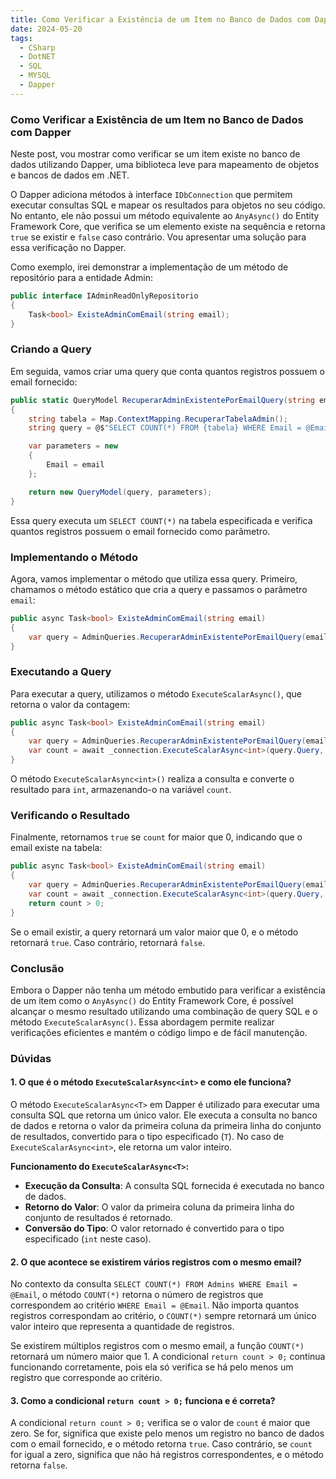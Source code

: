```yaml
---
title: Como Verificar a Existência de um Item no Banco de Dados com Dapper
date: 2024-05-20
tags:
  - CSharp
  - DotNET
  - SQL
  - MYSQL
  - Dapper
---
```

### Como Verificar a Existência de um Item no Banco de Dados com Dapper

Neste post, vou mostrar como verificar se um item existe no banco de dados utilizando Dapper, uma biblioteca leve para mapeamento de objetos e bancos de dados em .NET.

O Dapper adiciona métodos à interface `IDbConnection` que permitem executar consultas SQL e mapear os resultados para objetos no seu código. No entanto, ele não possui um método equivalente ao `AnyAsync()` do Entity Framework Core, que verifica se um elemento existe na sequência e retorna `true` se existir e `false` caso contrário. Vou apresentar uma solução para essa verificação no Dapper.

Como exemplo, irei demonstrar a implementação de um método de repositório para a entidade Admin:

```csharp
public interface IAdminReadOnlyRepositorio
{
    Task<bool> ExisteAdminComEmail(string email);
}
```

### Criando a Query

Em seguida, vamos criar uma query que conta quantos registros possuem o email fornecido:

```csharp
public static QueryModel RecuperarAdminExistentePorEmailQuery(string email)
{
    string tabela = Map.ContextMapping.RecuperarTabelaAdmin();
    string query = @$"SELECT COUNT(*) FROM {tabela} WHERE Email = @Email";

    var parameters = new
    {
        Email = email
    };

    return new QueryModel(query, parameters);
}
```

Essa query executa um `SELECT COUNT(*)` na tabela especificada e verifica quantos registros possuem o email fornecido como parâmetro.

### Implementando o Método

Agora, vamos implementar o método que utiliza essa query. Primeiro, chamamos o método estático que cria a query e passamos o parâmetro `email`:

```csharp
public async Task<bool> ExisteAdminComEmail(string email)
{
    var query = AdminQueries.RecuperarAdminExistentePorEmailQuery(email);
}
```

### Executando a Query

Para executar a query, utilizamos o método `ExecuteScalarAsync()`, que retorna o valor da contagem:

```csharp
public async Task<bool> ExisteAdminComEmail(string email)
{
    var query = AdminQueries.RecuperarAdminExistentePorEmailQuery(email);
    var count = await _connection.ExecuteScalarAsync<int>(query.Query, query.Parameters);
}
```

O método `ExecuteScalarAsync<int>()` realiza a consulta e converte o resultado para `int`, armazenando-o na variável `count`.

### Verificando o Resultado

Finalmente, retornamos `true` se `count` for maior que 0, indicando que o email existe na tabela:

```csharp
public async Task<bool> ExisteAdminComEmail(string email)
{
    var query = AdminQueries.RecuperarAdminExistentePorEmailQuery(email);
    var count = await _connection.ExecuteScalarAsync<int>(query.Query, query.Parameters);
    return count > 0;
}
```

Se o email existir, a query retornará um valor maior que 0, e o método retornará `true`. Caso contrário, retornará `false`.

### Conclusão

Embora o Dapper não tenha um método embutido para verificar a existência de um item como o `AnyAsync()` do Entity Framework Core, é possível alcançar o mesmo resultado utilizando uma combinação de query SQL e o método `ExecuteScalarAsync()`. Essa abordagem permite realizar verificações eficientes e mantém o código limpo e de fácil manutenção.


### Dúvidas

#### 1. **O que é o método `ExecuteScalarAsync<int>` e como ele funciona?**

O método `ExecuteScalarAsync<T>` em Dapper é utilizado para executar uma consulta SQL que retorna um único valor. Ele executa a consulta no banco de dados e retorna o valor da primeira coluna da primeira linha do conjunto de resultados, convertido para o tipo especificado (`T`). No caso de `ExecuteScalarAsync<int>`, ele retorna um valor inteiro.

**Funcionamento do `ExecuteScalarAsync<T>`:**
- **Execução da Consulta**: A consulta SQL fornecida é executada no banco de dados.
- **Retorno do Valor**: O valor da primeira coluna da primeira linha do conjunto de resultados é retornado.
- **Conversão do Tipo**: O valor retornado é convertido para o tipo especificado (`int` neste caso).

#### 2. **O que acontece se existirem vários registros com o mesmo email?**

No contexto da consulta `SELECT COUNT(*) FROM Admins WHERE Email = @Email`, o método `COUNT(*)` retorna o número de registros que correspondem ao critério `WHERE Email = @Email`. Não importa quantos registros correspondam ao critério, o `COUNT(*)` sempre retornará um único valor inteiro que representa a quantidade de registros.

Se existirem múltiplos registros com o mesmo email, a função `COUNT(*)` retornará um número maior que 1. A condicional `return count > 0;` continua funcionando corretamente, pois ela só verifica se há pelo menos um registro que corresponde ao critério.

#### 3. **Como a condicional `return count > 0;` funciona e é correta?**

A condicional `return count > 0;` verifica se o valor de `count` é maior que zero. Se for, significa que existe pelo menos um registro no banco de dados com o email fornecido, e o método retorna `true`. Caso contrário, se `count` for igual a zero, significa que não há registros correspondentes, e o método retorna `false`.

